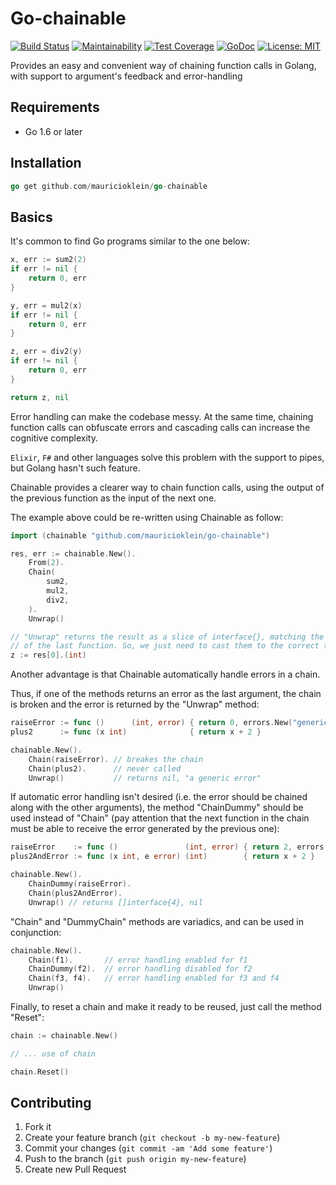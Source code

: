# Go-chainable

[![Build Status](https://travis-ci.org/mauricioklein/go-chainable.svg?branch=master)](https://travis-ci.org/mauricioklein/go-chainable)
[![Maintainability](https://api.codeclimate.com/v1/badges/e00a9b448408857da9b6/maintainability)](https://codeclimate.com/github/mauricioklein/go-chainable/maintainability)
[![Test Coverage](https://api.codeclimate.com/v1/badges/e00a9b448408857da9b6/test_coverage)](https://codeclimate.com/github/mauricioklein/go-chainable/test_coverage)
[![GoDoc](https://godoc.org/github.com/mauricioklein/go-chainable?status.svg)](https://godoc.org/github.com/mauricioklein/go-chainable)
[![License: MIT](https://img.shields.io/badge/License-MIT-yellow.svg)](https://opensource.org/licenses/MIT)

Provides an easy and convenient way of chaining function calls in Golang, with support to argument's feedback and error-handling

## Requirements

- Go 1.6 or later

## Installation

```go
go get github.com/mauricioklein/go-chainable
```

## Basics

It's common to find Go programs similar to the one below:

```go
x, err := sum2(2)
if err != nil {
    return 0, err
}

y, err = mul2(x)
if err != nil {
    return 0, err
}

z, err = div2(y)
if err != nil {
    return 0, err
}

return z, nil
```

Error handling can make the codebase messy. At the same time, chaining function calls can obfuscate
errors and cascading calls can increase the cognitive complexity.

`Elixir`, `F#` and other languages solve this problem with the support to pipes, but Golang hasn't such
feature.

Chainable provides a clearer way to chain function calls, using the output of the previous function
as the input of the next one. 

The example above could be re-written using Chainable as follow:

```go
import (chainable "github.com/mauricioklein/go-chainable")

res, err := chainable.New().
    From(2).
    Chain(
        sum2,
        mul2,
        div2,
    ).
    Unwrap()

// "Unwrap" returns the result as a slice of interface{}, matching the return values
// of the last function. So, we just need to cast them to the correct type
z := res[0].(int)
```

Another advantage is that Chainable automatically handle errors in a chain.

Thus, if one of the methods returns an error as the last argument, the chain is broken
and the error is returned by the "Unwrap" method:

```go
raiseError := func ()      (int, error) { return 0, errors.New("generic error") }
plus2      := func (x int)              { return x + 2 }

chainable.New().
    Chain(raiseError). // breakes the chain
    Chain(plus2).      // never called
    Unwrap()           // returns nil, "a generic error"
```

If automatic error handling isn't desired (i.e. the error should be chained along with the other arguments),
the method "ChainDummy" should be used instead of "Chain"
(pay attention that the next function in the chain
must be able to receive the error generated by the previous one):

```go
raiseError    := func ()               (int, error) { return 2, errors.New("generic error") }
plus2AndError := func (x int, e error) (int)        { return x + 2 }

chainable.New().
    ChainDummy(raiseError).
    Chain(plus2AndError).
    Unwrap() // returns []interface{4}, nil
```

"Chain" and "DummyChain" methods are variadics, and can be used in conjunction:

```go
chainable.New().
    Chain(f1).       // error handling enabled for f1
    ChainDummy(f2).  // error handling disabled for f2
    Chain(f3, f4).   // error handling enabled for f3 and f4
    Unwrap()
```

Finally, to reset a chain and make it ready to be reused, just call the method "Reset":

```go
chain := chainable.New()

// ... use of chain

chain.Reset()
```

## Contributing

1. Fork it
2. Create your feature branch (`git checkout -b my-new-feature`)
3. Commit your changes (`git commit -am 'Add some feature'`)
4. Push to the branch (`git push origin my-new-feature`)
5. Create new Pull Request
